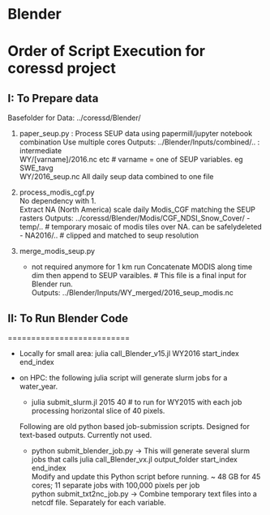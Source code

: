 # Blender
Order of Script Execution for coressd project
=============================================   
## I: To Prepare data  
Basefolder for Data: ../coressd/Blender/  

1. paper_seup.py : Process SEUP data using papermill/jupyter notebook combination
    Use multiple cores
    Outputs:
        ../Blender/Inputs/combined/.. : intermediate  
        WY/[varname]/2016.nc etc  # varname = one of SEUP variables. eg SWE_tavg  
        WY/2016_seup.nc  All daily seup data combined to one file    

2. process_modis_cgf.py  
    No dependency with 1.  
    Extract NA (North America) scale daily Modis_CGF matching the SEUP rasters
    Outputs: ../coressd/Blender/Modis/CGF_NDSI_Snow_Cover/
        - temp/..    # temporary mosaic of modis tiles over NA. can be safelydeleted
        - NA2016/..  # clipped and matched to seup resolution  

3. merge_modis_seup.py  
    - not required anymore for 1 km run
    Concatenate MODIS along time dim then append to SEUP varaibles. # This file is a final input for Blender run.  
    Outputs: 
        ../Blender/Inputs/WY_merged/2016_seup_modis.nc  

## II: To Run Blender Code
==========================  
- Locally for small area: julia call_Blender_v15.jl WY2016 start_index end_index
- on HPC: the following julia script will generate slurm jobs for a water_year.  
    - julia submit_slurm.jl 2015 40  # to run for WY2015 with each job processing horizontal slice of 40 pixels.  

    Following are old python based job-submission scripts. Designed for text-based outputs. Currently not used.  
    - python submit_blender_job.py -> This will generate several slurm jobs that calls julia call_Blender_vx.jl output_folder start_index end_index  
		Modify and update this Python script before running.
        ~ 48 GB for 45 cores; 11 separate jobs with 100,000 pixels per job  
	python submit_txt2nc_job.py -> Combine temporary text files into a netcdf file.  Separately for each variable.   
